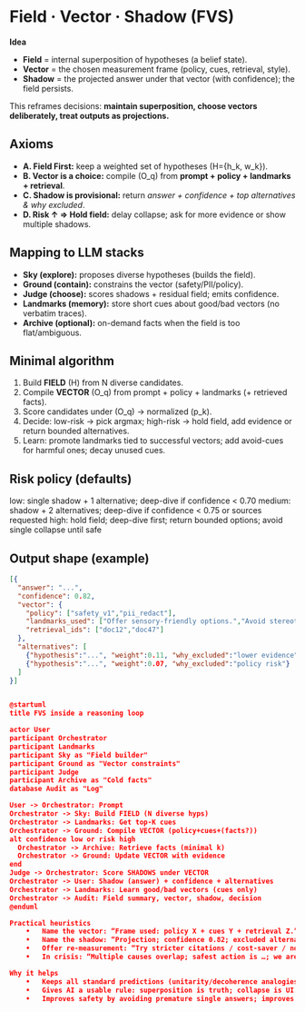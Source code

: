 # Field · Vector · Shadow (FVS)

**Idea**  
- **Field** = internal superposition of hypotheses (a belief state).  
- **Vector** = the chosen measurement frame (policy, cues, retrieval, style).  
- **Shadow** = the projected answer under that vector (with confidence); the field persists.

This reframes decisions: **maintain superposition, choose vectors deliberately, treat outputs as projections.**

## Axioms
- **A. Field First:** keep a weighted set of hypotheses \(H=\{h_k, w_k\}\).  
- **B. Vector is a choice:** compile \(O_q\) from **prompt + policy + landmarks + retrieval**.  
- **C. Shadow is provisional:** return *answer + confidence + top alternatives & why excluded*.  
- **D. Risk ↑ ⇒ Hold field:** delay collapse; ask for more evidence or show multiple shadows.

## Mapping to LLM stacks
- **Sky (explore):** proposes diverse hypotheses (builds the field).  
- **Ground (contain):** constrains the vector (safety/PII/policy).  
- **Judge (choose):** scores shadows + residual field; emits confidence.  
- **Landmarks (memory):** store short cues about good/bad vectors (no verbatim traces).  
- **Archive (optional):** on-demand facts when the field is too flat/ambiguous.

## Minimal algorithm
1) Build **FIELD** \(H\) from N diverse candidates.  
2) Compile **VECTOR** \(O_q\) from prompt + policy + landmarks (+ retrieved facts).  
3) Score candidates under \(O_q\) → normalized \(p_k\).  
4) Decide: low-risk → pick argmax; high-risk → hold field, add evidence or return bounded alternatives.  
5) Learn: promote landmarks tied to successful vectors; add avoid-cues for harmful ones; decay unused cues.

## Risk policy (defaults)

low: single shadow + 1 alternative; deep-dive if confidence < 0.70
medium: shadow + 2 alternatives; deep-dive if confidence < 0.75 or sources requested
high: hold field; deep-dive first; return bounded options; avoid single collapse until safe

## Output shape (example)
```json
[{
  "answer": "...",
  "confidence": 0.82,
  "vector": {
    "policy": ["safety_v1","pii_redact"],
    "landmarks_used": ["Offer sensory-friendly options.","Avoid stereotypes."],
    "retrieval_ids": ["doc12","doc47"]
  },
  "alternatives": [
    {"hypothesis":"...", "weight":0.11, "why_excluded":"lower evidence"},
    {"hypothesis":"...", "weight":0.07, "why_excluded":"policy risk"}
  ]
}]


@startuml
title FVS inside a reasoning loop

actor User
participant Orchestrator
participant Landmarks
participant Sky as "Field builder"
participant Ground as "Vector constraints"
participant Judge
participant Archive as "Cold facts"
database Audit as "Log"

User -> Orchestrator: Prompt
Orchestrator -> Sky: Build FIELD (N diverse hyps)
Orchestrator -> Landmarks: Get top-K cues
Orchestrator -> Ground: Compile VECTOR (policy+cues+(facts?))
alt confidence low or risk high
  Orchestrator -> Archive: Retrieve facts (minimal k)
  Orchestrator -> Ground: Update VECTOR with evidence
end
Judge -> Orchestrator: Score SHADOWS under VECTOR
Orchestrator -> User: Shadow (answer) + confidence + alternatives
Orchestrator -> Landmarks: Learn good/bad vectors (cues only)
Orchestrator -> Audit: Field summary, vector, shadow, decision
@enduml

Practical heuristics
	•	Name the vector: “Frame used: policy X + cues Y + retrieval Z.”
	•	Name the shadow: “Projection; confidence 0.82; excluded alternatives: …”
	•	Offer re-measurement: “Try stricter citations / cost-saver / novelty frames?”
	•	In crisis: “Multiple causes overlap; safest action is …; we are not collapsing to one label yet.”

Why it helps
	•	Keeps all standard predictions (unitarity/decoherence analogies) without metaphysical baggage.
	•	Gives AI a usable rule: superposition is truth; collapse is UI.
	•	Improves safety by avoiding premature single answers; improves clarity by exposing frames.
